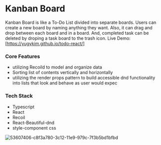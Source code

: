 
# Kanban Board
Kanban Board is like a To-Do List divided into separate boards. Users can create a new board by naming anything they want. Also, it can drag and drop between each board and in a board. And, completed task can be deleted by droping a task board to the trash icon. 
Live Demo: [https://yugykim.github.io/todo-react/]

### Core Features
- utilizing Recoild to model and organize data
- Sorting list of contents vertically and horizontally
- utilizing the render props pattern to build accessible dnd functionality into lists that look and behave as user would expec

### Tech Stack
- Typescript
- React 
- Recoil 
- React-Beautiful-dnd 
- style-component css



![53607406-c8f3a780-3c12-11e9-979c-7f3b5bd1bfbd](https://user-images.githubusercontent.com/82011274/191153396-4e13b7e0-130b-4b36-a230-0cb3006d7591.gif)
